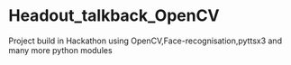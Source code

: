 # Headout_talkback_OpenCV
Project build in Hackathon using OpenCV,Face-recognisation,pyttsx3 and many more python modules
